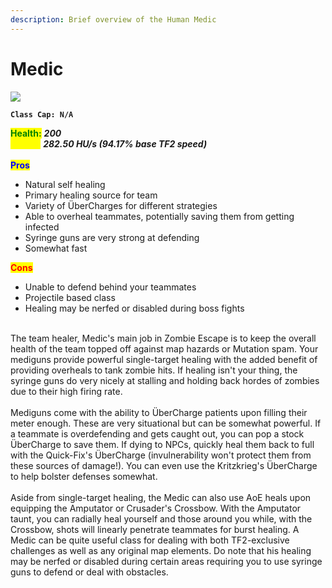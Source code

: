 ```yaml
---
description: Brief overview of the Human Medic
---
```


# Medic

![](../../../.gitbook/assets/Icon\_medic\_blue.jpg)

**`Class Cap: N/A`**

<mark style="color:green;">**Health:**</mark> _**200**_\
<mark style="color:yellow;">**Speed:**</mark> _**282.50 HU/s (94.17% base TF2 speed)**_\
\
<mark style="color:blue;">**Pros**</mark>

* Natural self healing
* Primary healing source for team
* Variety of ÜberCharges for different strategies
* Able to overheal teammates, potentially saving them from getting infected
* Syringe guns are very strong at defending
* Somewhat fast

<mark style="color:red;">**Cons**</mark>

* Unable to defend behind your teammates
* Projectile based class
* Healing may be nerfed or disabled during boss fights

\
The team healer, Medic's main job in Zombie Escape is to keep the overall health of the team topped off against map hazards or Mutation spam. Your mediguns provide powerful single-target healing with the added benefit of providing overheals to tank zombie hits. If healing isn't your thing, the syringe guns do very nicely at stalling and holding back hordes of zombies due to their high firing rate.\
\
Mediguns come with the ability to ÜberCharge patients upon filling their meter enough. These are very situational but can be somewhat powerful. If a teammate is overdefending and gets caught out, you can pop a stock ÜberCharge to save them. If dying to NPCs, quickly heal them back to full with the Quick-Fix's ÜberCharge (invulnerability won't protect them from these sources of damage!). You can even use the Kritzkrieg's ÜberCharge to help bolster defenses somewhat.\
\
Aside from single-target healing, the Medic can also use AoE heals upon equipping the Amputator or Crusader's Crossbow. With the Amputator taunt, you can radially heal yourself and those around you while, with the Crossbow, shots will linearly penetrate teammates for burst healing. A Medic can be quite useful class for dealing with both TF2-exclusive challenges as well as any original map elements. Do note that his healing may be nerfed or disabled during certain areas requiring you to use syringe guns to defend or deal with obstacles.
